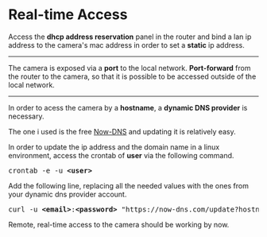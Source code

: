 # Real-time Access

Access the **dhcp address reservation** panel in the router
and bind a lan ip address to the camera's mac address
in order to set a **static** ip address.

---

The camera is exposed via a **port** to the local network.
**Port-forward**  from the router to the camera,
so that it is possible to be accessed outside of the local network.

---

In order to acess the camera by a **hostname**, a **dynamic DNS provider** is necessary. 

The one i used is the free [Now-DNS](https://now-dns.com/?p=clients) and updating it is relatively easy.

In order to update the ip address and the domain name in a linux environment, 
access the crontab of **user** via the following command.

<pre>crontab -e -u <b>&ltuser&gt</b></pre>

Add the following line, 
replacing all the needed values with the ones from your dynamic dns provider account.

<pre>curl -u <b>&ltemail&gt</b>:<b>&ltpassword&gt</b> "https://now-dns.com/update?hostname=<b>&lthostname&gt</b>"</pre>

Remote, real-time access to the camera should be working by now.
